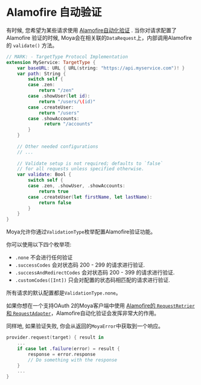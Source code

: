 # Alamofire 自动验证

有时候, 您希望为某些请求使用 [Alamofire自动化验证](https://github.com/Alamofire/Alamofire/blob/master/Documentation/Usage.md#automatic-validation) .
当你对请求配置了Alamofire 验证的时候, Moya会在相关联的`DataRequest`上，内部调用Alamofire的 `validate()` 方法。

```swift
// MARK: - TargetType Protocol Implementation
extension MyService: TargetType {
    var baseURL: URL { URL(string: "https://api.myservice.com")! }
    var path: String {
        switch self {
        case .zen:
            return "/zen"
        case .showUser(let id):
            return "/users/\(id)"
        case .createUser:
            return "/users"
        case .showAccounts:
              return "/accounts"
        }
    }
    
    // Other needed configurations
    // ...
    
    // Validate setup is not required; defaults to `false`
    // for all requests unless specified otherwise.
    var validate: Bool {
        switch self {
        case .zen, .showUser, .showAccounts:
            return true
        case .createUser(let firstName, let lastName):
            return false
        }
    }
}
```
Moya允许你通过`ValidationType`枚举配置Alamofire验证功能。

你可以使用以下四个枚举项:
- `.none` 不会进行任何验证
- `.successCodes` 会对状态码 200 - 299 的请求进行验证.
- `.successAndRedirectCodes` 会对状态码 200 - 399 的请求进行验证.
- `.customCodes([Int])` 只会对配置的状态码相匹配的请求进行验证.

所有请求的默认配置都是`ValidationType.none`。

如果你想在一个支持OAuth 2的Moya客户端中使用 [Alamofire的 `RequestRetrier` 和 `RequestAdapter`](https://github.com/Alamofire/Alamofire/blob/master/Documentation/AdvancedUsage.md#requestretrier)，Alamofire自动化验证会发挥非常大的作用。

同样地, 如果验证失败, 你会从返回的`MoyaError`中获取到一个响应。

```swift
provider.request(target) { result in
    ...
    if case let .failure(error) = result {
        response = error.response
        // Do something with the response
    }
    ...
}
```
